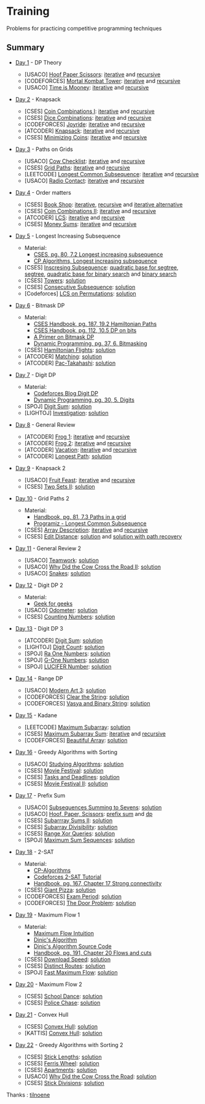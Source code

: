 # Training

Problems for practicing competitive programming techniques

Summary
------------

- [Day 1](Day1) - DP Theory
	- [USACO] [Hoof Paper Scissors](http://www.usaco.org/index.php?page=viewproblem2&cpid=688): [iterative](Day1/Iterative/hoof_paper_scissors.cpp) and [recursive](Day1/Recursive/hoof_paper_scissors.cpp)
	- [CODEFORCES] [Mortal Kombat Tower](https://codeforces.com/problemset/problem/1418/C): [iterative](Day1/Iterative/mortal_kombat_tower.cpp) and [recursive](Day1/Recursive/mortal_kombat_tower.cpp)
	- [USACO] [Time is Mooney](http://www.usaco.org/index.php?page=viewproblem2&cpid=993): [iterative](Day1/Iterative/time_is_mooney.cpp) and [recursive](Day1/Recursive/time_is_mooney.cpp)

- [Day 2](Day2) - Knapsack
	- [CSES] [Coin Combinations I](https://cses.fi/problemset/task/1635): [iterative](Day2/Iterative/coin_combinations_I.cpp) and [recursive](Day2/Recursive/coin_combinations_I.cpp)
	- [CSES] [Dice Combinations](https://cses.fi/problemset/task/1633): [iterative](Day2/Iterative/dice_combinations.cpp) and [recursive](Day2/Recursive/dice_combinations.cpp)
	- [CODEFORCES] [Joyride](https://codeforces.com/gym/101873/problem/C): [iterative](Day2/Iterative/joyride.cpp) and [recursive](Day2/Recursive/joyride.cpp)
	- [ATCODER] [Knapsack](https://atcoder.jp/contests/dp/tasks/dp_d): [iterative](Day2/Iterative/knapsack.cpp) and [recursive](Day2/Recursive/knapsack.cpp)
	- [CSES] [Minimizing Coins](https://cses.fi/problemset/task/1634): [iterative](Day2/Iterative/minimizing_coins.cpp) and [recursive](Day2/Recursive/minimizing_coins.cpp)

- [Day 3](Day3) - Paths on Grids
	- [USACO] [Cow Checklist](http://www.usaco.org/index.php?page=viewproblem2&cpid=670): [iterative](Day3/Iterative/cow_checklist.cpp) and [recursive](Day3/Recursive/cow_checklist.cpp)
	- [CSES] [Grid Paths](https://cses.fi/problemset/task/1638/): [iterative](Day3/Iterative/grid_paths.cpp) and [recursive](Day3/Recursive/grid_paths.cpp)
	- [LEETCODE] [Longest Common Subsequence](https://leetcode.com/problems/longest-common-subsequence/description/): [iterative](Day3/Iterative/longest_common_subsequence.cpp) and [recursive](Day3/Recursive/longest_common_subsequence.cpp)
	- [USACO] [Radio Contact](http://www.usaco.org/index.php?page=viewproblem2&cpid=598): [iterative](Day3/Iterative/radio_contact.cpp) and [recursive](Day3/Recursive/radio_contact.cpp)

- [Day 4](Day4) - Order matters
	- [CSES] [Book Shop](https://cses.fi/problemset/task/1158): [iterative](Day4/Iterative/book_shop.cpp), [recursive](Day3/Recursive/radio_contact.cpp) and [iterative alternative](Day4/Iterative/book_shop_exactly.cpp)
	- [CSES] [Coin Combinations II](https://cses.fi/problemset/task/1636): [iterative](Day4/Iterative/coin_combinations_II.cpp) and [recursive](Day4/Recursive/coin_combinations_II.cpp)
	- [ATCODER] [LCS](https://atcoder.jp/contests/dp/tasks/dp_f): [iterative](Day4/Iterative/lcs.cpp) and [recursive](Day4/Recursive/lcs.cpp)
	- [CSES] [Money Sums](https://cses.fi/problemset/task/1745): [iterative](Day4/Iterative/money_sums.cpp) and [recursive](Day4/Recursive/money_sums.cpp)

- [Day 5](Day5) - Longest Increasing Subsequence
	- Material:
		- [CSES, pg. 80, 7.2 Longest increasing subsequence](https://usaco.guide/CPH.pdf#page=80)
		- [CP Algorithms, Longest increasing subsequence](https://cp-algorithms.com/sequences/longest_increasing_subsequence.html)
	- [CSES] [Inscresing Subsequence](https://cses.fi/problemset/task/1145): [quadratic base for segtree](Day5/LIS/segtree_quadratic_base.cpp), [segtree](Day5/LIS/segtree.cpp), [quadratic base for binary search](Day5/LIS/binary_search_quadratic_base.cpp) and [binary search](Day5/LIS/binary_search.cpp) 
	- [CSES] [Towers](https://cses.fi/problemset/task/1073): [solution](Day5/towers.cpp)
	- [CSES] [Consecutive Subsequence](https://codeforces.com/contest/977/problem/F): [solution](Day5/consecutive_subsequence.cpp)
	- [Codeforces] [LCS on Permutations](https://codeforces.com/gym/102951/problem/C): [solution](Day5/lcs_on_permutations.cpp)

- [Day 6](Day6) - Bitmask DP
	- Material:
		- [CSES Handbook, pg. 187, 19.2 Hamiltonian Paths](https://usaco.guide/CPH.pdf#page=187)
		- [CSES Handbook, pg. 112, 10.5 DP on bits](https://usaco.guide/CPH.pdf#page=112)
		- [A Primer on Bitmask DP](https://nwatx.me/post/dpbitmasks)
		- [Dynamic Programming, pg. 37, 6. Bitmasking]( https://dp-book.com/Dynamic_Programming.pdf)
	- [CSES] [Hamiltonian Flights](https://cses.fi/problemset/task/1690): [solution](Day6/hamiltonian_flights.cpp)
	- [ATCODER] [Matching](https://atcoder.jp/contests/dp/tasks/dp_o): [solution](Day6/matching.cpp)
	- [ATCODER] [Pac-Takahashi](https://atcoder.jp/contests/abc301/tasks/abc301_e): [solution](Day6/pac_takahashi.cpp)

- [Day 7](Day7) - Digit DP
	- Material:
		- [Codeforces Blog Digit DP](https://codeforces.com/blog/entry/53960)
		- [Dynamic Programming, pg. 30, 5. Digits](https://dp-book.com/Dynamic_Programming.pdf)
	- [SPOJ] [Digit Sum](https://www.spoj.com/problems/PR003004): [solution](Day7/digit_sum.cpp)
	- [LIGHTOJ] [Investigation](https://vjudge.net/problem/LightOJ-1068): [solution](Day7/investigation.cpp)

- [Day 8](Day8) - General Review
	- [ATCODER] [Frog 1](https://atcoder.jp/contests/dp/tasks/dp_a): [iterative](Day8/Iterative/frog1.cpp) and [recursive](Day8/Recursive/frog1.cpp)
	- [ATCODER] [Frog 2](https://atcoder.jp/contests/dp/tasks/dp_b): [iterative](Day8/Iterative/frog2.cpp) and [recursive](Day8/Recursive/frog2.cpp)
	- [ATCODER] [Vacation](https://atcoder.jp/contests/dp/tasks/dp_c): [iterative](Day8/Iterative/vacation.cpp) and [recursive](Day8/Recursive/vacation.cpp)
	- [ATCODER] [Longest Path](https://atcoder.jp/contests/dp/tasks/dp_g): [solution](Day8/longest_path.cpp)

- [Day 9](Day9) - Knapsack 2
	- [USACO] [Fruit Feast](http://www.usaco.org/index.php?page=viewproblem2&cpid=574): [iterative](Day9/Iterative/fruit_feast.cpp) and [recursive](Day9/Recursive/fruit_feast.cpp)
	- [CSES] [Two Sets II](https://cses.fi/problemset/task/1093): [solution](Day9/two_sets_II.cpp)

- [Day 10](Day10) - Grid Paths 2
	- Material:
		- [Handbook, pg. 81, 7.3 Paths in a grid](https://usaco.guide/CPH.pdf#page=81)
		- [Programiz - Longest Common Subsequence](https://www.programiz.com/dsa/longest-common-subsequence)
	- [CSES] [Array Description](https://cses.fi/problemset/task/1746): [iterative](Day10/Iterative/array_description.cpp) and [recursive](Day10/Recursive/array_description.cpp)
	- [CSES] [Edit Distance](https://cses.fi/problemset/task/1639): [solution](Day10/edit_distance.cpp) and [solution with path recovery](Day10/edit_distance_path_recovery.cpp)

- [Day 11](Day11) - General Review 2
	- [USACO] [Teamwork](http://www.usaco.org/index.php?page=viewproblem2&cpid=863): [solution](Day11/teamwork.cpp)
	- [USACO] [Why Did the Cow Cross the Road II](http://www.usaco.org/index.php?page=viewproblem2&cpid=718): [solution](Day11/why_did_the_cow_cross_the_road_II.cpp)
	- [USACO] [Snakes](http://www.usaco.org/index.php?page=viewproblem2&cpid=945): [solution](Day11/snakes.cpp)

- [Day 12](Day12) - Digit DP 2
	- Material:
		- [Geek for geeks](https://www.geeksforgeeks.org/digit-dp-introduction)
	- [USACO] [Odometer](http://www.usaco.org/index.php?page=viewproblem2&cpid=435): [solution](Day12/odometer.cpp)
	- [CSES] [Counting Numbers](https://cses.fi/problemset/task/2220): [solution](Day12/counting_numbers.cpp)

- [Day 13](Day13) - Digit DP 3
	- [ATCODER] [Digit Sum](https://atcoder.jp/contests/dp/tasks/dp_s): [solution](Day13/digit_sum.cpp)
	- [LIGHTOJ] [Digit Count](https://vjudge.net/problem/LightOJ-1122): [solution](Day13/digit_count.cpp)
	- [SPOJ] [Ra One Numbers](https://www.spoj.com/problems/RAONE): [solution](Day13/ra_one_numbers.cpp)
	- [SPOJ] [G-One Numbers](https://www.spoj.com/problems/GONE): [solution](Day13/g_one_numbers.cpp)
	- [SPOJ] [LUCIFER Number](https://www.spoj.com/problems/LUCIFER): [solution](Day13/lucifer_number.cpp)

- [Day 14](Day14) - Range DP
	- [USACO] [Modern Art 3](http://usaco.org/index.php?page=viewproblem2&cpid=1114): [solution](Day14/modern_art_3.cpp)
	- [CODEFORCES] [Clear the String](https://codeforces.com/contest/1132/problem/F): [solution](Day14/clear_the_string.cpp)
	- [CODEFORCES] [Vasya and Binary String](https://codeforces.com/contest/1107/problem/E): [solution](Day14/vasya_and_binary_string.cpp)

- [Day 15](Day15) - Kadane
	- [LEETCODE] [Maximum Subarray](https://leetcode.com/problems/maximum-subarray): [solution](Day15/maximum_subarray.cpp)
	- [CSES] [Maximum Subarray Sum](https://cses.fi/problemset/task/1643): [iterative](Day15/Iterative/maximum_subarray_sum.cpp) and [recursive](Day15/Recursive/maximum_subarray_sum.cpp)
	- [CODEFORCES] [Beautiful Array](https://codeforces.com/contest/1155/problem/D): [solution](Day15/beautiful_array.cpp)

- [Day 16](Day16) - Greedy Algorithms with Sorting
	- [USACO] [Studying Algorithms](https://codeforces.com/gym/102951/problem/B): [solution](Day16/studying_algorithms.cpp)
	- [CSES] [Movie Festival](https://cses.fi/problemset/task/1629): [solution](Day16/movie_festival.cpp)
	- [CSES] [Tasks and Deadlines](https://cses.fi/problemset/task/1630): [solution](Day16/tasks_and_deadlines.cpp)
	- [CSES] [Movie Festival II](https://cses.fi/problemset/task/1632): [solution](Day16/movie_festival_II.cpp)

- [Day 17](Day17) - Prefix Sum
	- [USACO] [Subsequences Summing to Sevens](http://www.usaco.org/index.php?page=viewproblem2&cpid=595): [solution](Day17/subsequences_summing_to_sevens.cpp)
	- [USACO] [Hoof, Paper, Scissors](http://www.usaco.org/index.php?page=viewproblem2&cpid=691): [prefix sum](Day17/hoof_paper_scissors_prefix_sum.cpp) and [dp](Day17/hoof_paper_scissors_dp.cpp)
	- [CSES] [Subarrray Sums II](https://cses.fi/problemset/task/1661): [solution](Day17/subarray_sums_II.cpp)
	- [CSES] [Subarray Divisibility](https://cses.fi/problemset/task/1662): [solution](Day17/subarray_divisibility.cpp)
	- [CSES] [Range Xor Queries](https://cses.fi/problemset/task/1650): [solution](Day17/range_xor_queries.cpp)
	- [SPOJ] [Maximum Sum Sequences](https://www.spoj.com/problems/MAXSUMSQ): [solution](Day17/maximum_sum_sequences.cpp)

- [Day 18](Day18) - 2-SAT
	- Material:
		- [CP-Algorithms](https://cp-algorithms.com/graph/2SAT.html#practice-problems)
		- [Codeforces 2-SAT Tutorial](https://codeforces.com/blog/entry/16205)
		- [Handbook, pg. 167, Chapter 17 Strong connectivity](https://usaco.guide/CPH.pdf#page=167)
	- [CSES] [Giant Pizza](https://cses.fi/problemset/task/1684): [solution](Day18/giant_pizza.cpp)
	- [CODEFORCES] [Exam Period](https://codeforces.com/gym/104120/problem/E): [solution](Day18/exam_period.cpp)
	- [CODEFORCES] [The Door Problem](https://codeforces.com/contest/776/problem/D): [solution](Day18/the_door_problem.cpp)

- [Day 19](Day19) - Maximum Flow 1
	- Material:
		- [Maximum Flow Intuition](https://www.youtube.com/watch?v=K1i-wP82Zdo)
		- [Dinic's Algorithm](https://www.youtube.com/watch?v=M6cm8UeeziI)
		- [Dinic's Algorithm Source Code](https://www.youtube.com/watch?v=_SdF4KK_dyM)
		- [Handbook, pg. 191, Chapter 20 Flows and cuts](https://usaco.guide/CPH.pdf#page=191)
	- [CSES] [Download Speed](https://cses.fi/problemset/task/1694): [solution](Day19/download_speed.cpp)
	- [CSES] [Distinct Routes](https://cses.fi/problemset/task/1711): [solution](Day19/distinct_routes.cpp)
	- [SPOJ] [Fast Maximum Flow](https://www.spoj.com/problems/FASTFLOW): [solution](Day19/fast_maximum_flow.cpp)

- [Day 20](Day20) - Maximum Flow 2
	- [CSES] [School Dance](https://cses.fi/problemset/task/1696): [solution](Day20/school_dance.cpp)
	- [CSES] [Police Chase](https://cses.fi/problemset/task/1695): [solution](Day20/police_chase.cpp)

- [Day 21](Day21) - Convex Hull
	- [CSES] [Convex Hull](https://cses.fi/problemset/task/2195): [solution](Day21/convex_hull_cses.cpp)
	- [KATTIS] [Convex Hull](https://open.kattis.com/problems/convexhull): [solution](Day21/convex_hull_kattis.cpp)

- [Day 22](Day22) - Greedy Algorithms with Sorting 2
	- [CSES] [Stick Lengths](https://cses.fi/problemset/task/1074): [solution](Day22/stick_lengths.cpp)
	- [CSES] [Ferris Wheel](https://cses.fi/problemset/task/1090): [solution](Day22/ferris_wheel.cpp)
	- [CSES] [Apartments](https://cses.fi/problemset/task/1084): [solution](Day22/apartments.cpp)
	- [USACO] [Why Did the Cow Cross the Road](http://www.usaco.org/index.php?page=viewproblem2&cpid=714): [solution](Day22/why_did_the_cow_cross_the_road.cpp)
	- [CSES] [Stick Divisions](https://cses.fi/problemset/task/1161): [solution](Day22/stick_divisions.cpp)

Thanks : [tilnoene](https://github.com/tilnoene)
